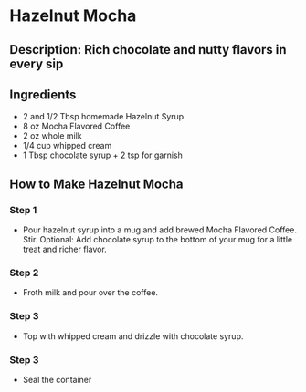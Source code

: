# Hazelnut Mocha

## Description: Rich chocolate and nutty flavors in every sip

## Ingredients

- 2 and 1/2 Tbsp homemade Hazelnut Syrup
- 8 oz Mocha Flavored Coffee
- 2 oz whole milk
- 1/4 cup whipped cream
- 1 Tbsp chocolate syrup + 2 tsp for garnish

## How to Make Hazelnut Mocha

### Step 1

- Pour hazelnut syrup into a mug and add brewed Mocha Flavored Coffee. Stir. Optional: Add chocolate syrup to the bottom of your mug for a little treat and richer flavor.

### Step 2

- Froth milk and pour over the coffee.

### Step 3

- Top with whipped cream and drizzle with chocolate syrup.

### Step 3

- Seal the container
